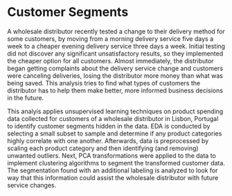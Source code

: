 # Customer Segments
A wholesale distributor recently tested a change to their delivery method for some customers, by moving from a morning delivery service five days a week to a cheaper evening delivery service three days a week. Initial testing did not discover any significant unsatisfactory results, so they implemented the cheaper option for all customers. Almost immediately, the distributor began getting complaints about the delivery service change and customers were canceling deliveries, losing the distributor more money than what was being saved. This analysis tries to find what types of customers the distributor has to help them make better, more informed business decisions in the future.

This analyis applies unsupervised learning techniques on product spending data collected for customers of a wholesale distributor in Lisbon, Portugal to identify customer segments hidden in the data. EDA is conducted by selecting a small subset to sample and determine if any product categories highly correlate with one another. Afterwards, data is preprocessed by scaling each product category and then identifying (and removing) unwanted outliers. Next, PCA transformations were applied to the data to implement clustering algorithms to segment the transformed customer data. The segmentation found with an additional labeling is analyzed to look for way that this information could assist the wholesale distributor with future service changes.
